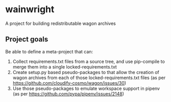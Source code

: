 # wainwright
A project for building redistributable wagon archives

## Project goals

Be able to define a meta-project that can:

1. Collect requirements.txt files from a source tree, and use pip-compile to merge them into a single locked-requirements.txt
2. Create setup.py based pseudo-packages to that allow the creation of wagon archives from each of those locked-requirements.txt files (as per https://github.com/cloudify-cosmo/wagon/issues/30)
3. Use those pseudo-packages to emulate workspace support in pipenv (as per https://github.com/pypa/pipenv/issues/2148)
